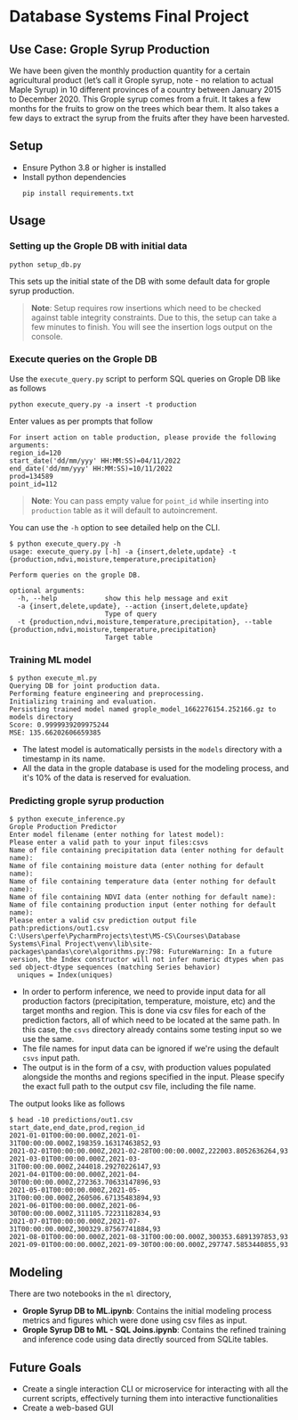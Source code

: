 # Database Systems Final Project
## Use Case: Grople Syrup Production
We have been given the monthly production quantity for a certain agricultural 
product (let’s call it Grople syrup, note - no relation to actual Maple Syrup) 
in 10 different provinces of a country between January 2015 to December 2020. 
This Grople syrup comes from a fruit. It takes a few months for the fruits to 
grow on the trees which bear them. It also takes a few days to extract the syrup 
from the fruits after they have been harvested.

## Setup
- Ensure Python 3.8 or higher is installed
- Install python dependencies
    ```shell
    pip install requirements.txt
    ```

## Usage
### Setting up the Grople DB with initial data
```shell
python setup_db.py
```
This sets up the initial state of the DB with some default data for grople syrup production.
> **Note**: Setup requires row insertions which need to be checked against table integrity constraints. Due to this, the setup can take a few minutes to finish. You will see the insertion logs output on the console.
### Execute queries on the Grople DB
Use the `execute_query.py` script to perform SQL queries on Grople DB like as follows
```shell
python execute_query.py -a insert -t production
```
Enter values as per prompts that follow
```shell
For insert action on table production, please provide the following arguments:
region_id=120
start_date('dd/mm/yyy' HH:MM:SS)=04/11/2022
end_date('dd/mm/yyy' HH:MM:SS)=10/11/2022
prod=134589
point_id=112
```
> **Note**: You can pass empty value for `point_id` while inserting into `production` table as it will default to autoincrement.

You can use the `-h` option to see detailed help on the CLI.
```shell
$ python execute_query.py -h
usage: execute_query.py [-h] -a {insert,delete,update} -t {production,ndvi,moisture,temperature,precipitation}

Perform queries on the grople DB.

optional arguments:
  -h, --help            show this help message and exit
  -a {insert,delete,update}, --action {insert,delete,update}
                        Type of query
  -t {production,ndvi,moisture,temperature,precipitation}, --table {production,ndvi,moisture,temperature,precipitation}
                        Target table
```

### Training ML model
```shell
$ python execute_ml.py
Querying DB for joint production data.
Performing feature engineering and preprocessing.
Initializing training and evaluation.
Persisting trained model named grople_model_1662276154.252166.gz to models directory
Score: 0.9999939209975244
MSE: 135.66202606659385
```
- The latest model is automatically persists in the `models` directory with a timestamp in its name.
- All the data in the grople database is used for the modeling process, and it's 10% of the data is reserved for evaluation.
### Predicting grople syrup production
```shell
$ python execute_inference.py
Grople Production Predictor
Enter model filename (enter nothing for latest model):
Please enter a valid path to your input files:csvs
Name of file containing precipitation data (enter nothing for default name):
Name of file containing moisture data (enter nothing for default name):
Name of file containing temperature data (enter nothing for default name):
Name of file containing NDVI data (enter nothing for default name):
Name of file containing production input (enter nothing for default name):
Please enter a valid csv prediction output file path:predictions/out1.csv
C:\Users\perfe\PycharmProjects\test\MS-CS\Courses\Database Systems\Final Project\venv\lib\site-packages\pandas\core\algorithms.py:798: FutureWarning: In a future version, the Index constructor will not infer numeric dtypes when pas
sed object-dtype sequences (matching Series behavior)
  uniques = Index(uniques)
```
- In order to perform inference, we need to provide input data for all production factors (precipitation, temperature, moisture, etc) and the target months and region. This is done via csv files for each of the prediction factors, all of which need to be located at the same path. In this case, the `csvs` directory already contains some testing input so we use the same.
- The file names for input data can be ignored if we're using the default `csvs` input path.
- The output is in the form of a csv, with production values populated alongside the months and regions specified in the input. Please specify the exact full path to the output csv file, including the file name.

The output looks like as follows
```shell
$ head -10 predictions/out1.csv
start_date,end_date,prod,region_id
2021-01-01T00:00:00.000Z,2021-01-31T00:00:00.000Z,198359.16317463852,93
2021-02-01T00:00:00.000Z,2021-02-28T00:00:00.000Z,222003.8052636264,93
2021-03-01T00:00:00.000Z,2021-03-31T00:00:00.000Z,244018.29270226147,93
2021-04-01T00:00:00.000Z,2021-04-30T00:00:00.000Z,272363.70633147896,93
2021-05-01T00:00:00.000Z,2021-05-31T00:00:00.000Z,260506.67135483894,93
2021-06-01T00:00:00.000Z,2021-06-30T00:00:00.000Z,311105.72231182834,93
2021-07-01T00:00:00.000Z,2021-07-31T00:00:00.000Z,300329.87567741884,93
2021-08-01T00:00:00.000Z,2021-08-31T00:00:00.000Z,300353.6891397853,93
2021-09-01T00:00:00.000Z,2021-09-30T00:00:00.000Z,297747.5853440855,93
```

## Modeling
There are two notebooks in the `ml` directory,
- **Grople Syrup DB to ML.ipynb**: Contains the initial modeling process metrics and figures which were done using csv files as input. 
- **Grople Syrup DB to ML - SQL Joins.ipynb**: Contains the refined training and inference code using data directly sourced from SQLite tables.

## Future Goals
- Create a single interaction CLI or microservice for interacting with all the current scripts, effectively turning them into interactive functionalities
- Create a web-based GUI
